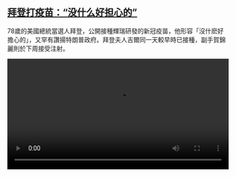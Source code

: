 <!--1608634455000-->
[拜登打疫苗：“没什么好担心的”](https://www.dw.com/zh/%E6%8B%9C%E7%99%BB%E6%89%93%E7%96%AB%E8%8B%97%EF%BC%9A%E2%80%9C%E6%B2%A1%E4%BB%80%E4%B9%88%E5%A5%BD%E6%8B%85%E5%BF%83%E7%9A%84%E2%80%9D/a-56017261)
------

<p>78歲的美國總統當選人拜登，公開接種輝瑞研發的新冠疫苗，他形容「沒什麽好擔心的」，又罕有讚揚特朗普政府。拜登夫人吉爾同一天較早時已接種，副手賀錦麗則於下周接受注射。</small></p><video src="https://tvdownloaddw-a.akamaihd.net/dwtv_video/flv/vdt_zh/2020/bchi201222_001_biden_sd_sor.mp4" controls style="width:100%"></video>
